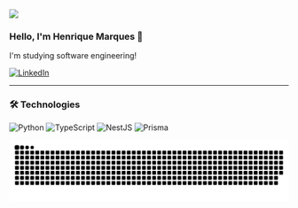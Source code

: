 <img align="center" src="https://github.com/LHenrique-Marques/LHenrique-Marques/assets/IMAGEM" />

### Hello, I'm Henrique Marques 👋

I'm studying software engineering!

[![LinkedIn](https://img.shields.io/badge/LinkedIn-blue?logo=linkedin)](www.linkedin.com/in/luis-henrique-marques-franque-flores-508ba126b)

---

### 🛠️ Technologies
![Python](https://img.shields.io/badge/Python-3776AB?style=for-the-badge&logo=python&logoColor=white)
![TypeScript](https://img.shields.io/badge/TypeScript-3178C6?style=for-the-badge&logo=typescript&logoColor=white)
![NestJS](https://img.shields.io/badge/NestJS-E0234E?style=for-the-badge&logo=nestjs&logoColor=white)
![Prisma](https://img.shields.io/badge/Prisma-2D3748?style=for-the-badge&logo=prisma&logoColor=white)


![snake gif](https://github.com/LHenrique-Marques/LHenrique-Marques/blob/output/github-contribution-grid-snake.svg)

